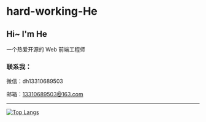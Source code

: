 # hard-working-He
## Hi~ I'm He

一个热爱开源的 Web 前端工程师
### 联系我：

微信：dh13310689503

邮箱：13310689503@163.com


---

[![Top Langs](https://github-readme-stats.vercel.app/api/top-langs/?username=hard-working-He&layout=compact)](https://github.com/anuraghazra/github-readme-stats)




